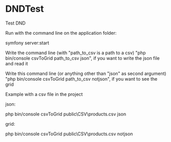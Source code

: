 # DNDTest
Test DND

Run with the command line on the application folder:

symfony server:start


Write the command line (with "path_to_csv is a path to a csv)
"php bin/console csvToGrid path_to_csv json",
if you want to write the json file and read it

Write this command line (or anything other than "json" as second argument)
"php bin/console csvToGrid path_to_csv notjson",
if you want to see the grid

Example with a csv file in the project

json:

php bin/console csvToGrid public\CSV\products.csv json

grid:

php bin/console csvToGrid public\CSV\products.csv notjson
